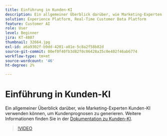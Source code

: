 ```yaml
---
title: Einführung in Kunden-KI
description: Ein allgemeiner Überblick darüber, wie Marketing-Experten Kunden-KI verwenden können, um Kundenprognosen zu generieren.
solution: Experience Platform, Real-Time Customer Data Platform
feature: Customer AI
role: User
level: Beginner
jira: KT-4807
thumbnail: 32664.jpg
exl-id: a6a9302f-b9dd-4201-a81e-5c8a2f58b82d
source-git-commit: 00ef0f40fb3d82f0c06428a35c0e402f46ab6774
workflow-type: tm+mt
source-wordcount: '46'
ht-degree: 2%

---
```


# Einführung in Kunden-KI

Ein allgemeiner Überblick darüber, wie Marketing-Experten Kunden-KI verwenden können, um Kundenprognosen zu generieren. Weitere Informationen finden Sie in der [Dokumentation zu Kunden-KI](https://experienceleague.adobe.com/docs/experience-platform/intelligent-services/customer-ai/overview.html?lang=de).

>[!VIDEO](https://video.tv.adobe.com/v/32664?learn=on)
